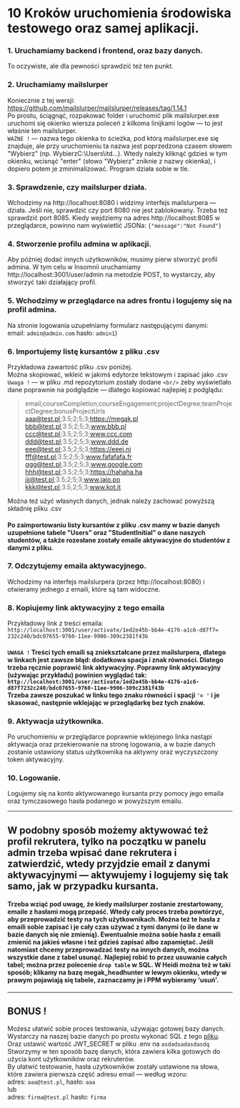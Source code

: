# 10 Kroków uruchomienia środowiska testowego oraz samej aplikacji.


### 1. Uruchamiamy backend i frontend, oraz bazy danych. 
To oczywiste, ale dla pewności sprawdzić też ten punkt.

### 2. Uruchamiamy mailslurper
Koniecznie z tej wersji: <br/> https://github.com/mailslurper/mailslurper/releases/tag/1.14.1
<br/>
   Po prostu, ściągnąć, rozpakować folder i uruchomić plik mailslurper.exe
   uruchomi się okienko wiersza poleceń z kilkoma linijkami logów — to jest właśnie ten mailslurper.<br/>
   `WAŻNE !` — nazwa tego okienka to ścieżka, pod którą mailslurper.exe się znajduje, ale przy uruchomieniu ta nazwa jest poprzedzona czasem słowem "Wybierz" (np. WybierzC:\Users\itd...). Wtedy należy kliknąć gdzieś w tym okienku, wcisnąć "enter" (słowo "Wybierz" zniknie z nazwy okienka), i dopiero potem je zminimalizować. Program działa sobie w tle.

### 3. Sprawdzenie, czy mailslurper działa. 
Wchodzimy na http://localhost:8080 i widzimy interfejs mailslurpera — działa. Jeśli nie, sprawdzić czy port 8080 nie jest zablokowany. Trzeba też sprawdzić port 8085. Kiedy wejdziemy na adres http://localhost:8085 w przeglądarce, powinno nam wyświetlić JSONa: `{"message":"Not Found"}`

### 4. Stworzenie profilu admina w aplikacji.
Aby później dodać innych użytkowników, musimy pierw stworzyć profil admina. W tym celu w Insomnii uruchamiamy http://localhost:3001/user/admin na metodzie POST, to wystarczy, aby stworzyć taki działający profil.

### 5. Wchodzimy w przeglądarce na adres frontu i logujemy się na profil admina.
Na stronie logowania uzupełniamy formularz następującymi danymi:<br/>
email: `admin@admin.com` hasło: `admin1`)

### 6. Importujemy listę kursantów z pliku .csv
Przykładowa zawartość pliku .csv poniżej.<br/>
Można skopiować, wkleić w jakimś edytorze tekstowym i zapisać jako .csv<br/>
`Uwaga !` — w pliku .md repozytorium zostały dodane `<br/>` żeby wyświetlało dane poprawnie na podglądzie — dlatego kopiować najlepiej z podglądu: <br/>
>email;courseCompletion;courseEngagement;projectDegree;teamProjectDegree;bonusProjectUrls<br/>
aaa@test.pl;3.5;2;5;3;https://megak.pl<br/>
bbb@test.pl;3.5;2;5;3;www.bbb.pl<br/>
ccc@test.pl;3.5;2;5;3;www.ccc.com<br/>
ddd@test.pl;3.5;2;5;3;www.ddd.de<br/>
eee@test.pl;3.5;2;5;3;https://eeej.ni<br/>
fff@test.pl;3.5;2;5;3;www.fafafafa.fr<br/>
ggg@test.pl;3.5;2;5;3;www.google.com<br/>
hhh@test.pl;3.5;2;5;3;https://hahaha.ha<br/>
jjj@test.pl;3.5;2;5;3;www.jajo.po<br/>
kkk@test.pl;3.5;2;5;3;www.kot.it<br/>

Można też użyć własnych danych, jednak należy zachować powyższą składnię pliku .csv 

#### Po zaimportowaniu listy kursantów z pliku .csv mamy w bazie danych uzupełnione tabele "Users" oraz "StudentInitial" o dane naszych studentów, a także rozesłane zostały emaile aktywacyjne do studentów z danymi z pliku.

### 7. Odczytujemy emaila aktywacyjnego.
Wchodzimy na interfejs mailslurpera (przez http://localhost:8080) i otwieramy jednego z emaili, które są tam widoczne.

### 8. Kopiujemy link aktywacyjny z tego emaila
Przykładowy link z treści emaila:<br/> `http://localhost:3001/user/activate/1ed2e45b-bb4e-4176-a1c6-d87f7= 232c240/bdc07655-9760-11ee-9906-309c2381f43b`
#### `UWAGA !` Treści tych emaili są zniekształcane przez mailslurpera, dlatego w linkach jest zawsze błąd: dodatkowa spacja i znak równości. Dlatego trzeba ręcznie poprawić link aktywacyjny. Poprawny link aktywacyjny (używając przykładu) powinien wyglądać tak: <br/> `http://localhost:3001/user/activate/1ed2e45b-bb4e-4176-a1c6-d87f7232c240/bdc07655-9760-11ee-9906-309c2381f43b`<br/> Trzeba zawsze poszukać w linku tego znaku równości i spacji `'= '` i je skasować, następnie wklejając w przeglądarkę bez tych znaków.

### 9. Aktywacja użytkownika.
Po uruchomieniu w przeglądarce poprawnie wklejonego linka nastąpi aktywacja oraz przekierowanie na stronę logowania, a w bazie danych zostanie ustawiony status użytkownika na aktywny oraz wyczyszczony token aktywacyjny.

### 10. Logowanie.
Logujemy się na konto aktywowanego kursanta przy pomocy jego emaila oraz tymczasowego hasła podanego w powyższym emailu.
<hr/>

## W podobny sposób możemy aktywować też profil rekrutera, tylko na początku w panelu admin trzeba wpisać dane rekrutera i zatwierdzić, wtedy przyjdzie email z danymi aktywacyjnymi — aktywujemy i logujemy się tak samo, jak w przypadku kursanta.

#### Trzeba wziąć pod uwagę, że kiedy mailslurper zostanie zrestartowany, emaile z hasłami mogą przepaść. Wtedy cały proces trzeba powtórzyć, aby przeprowadzić testy na tych użytkownikach. Można też te hasła z emaili sobie zapisać i je cały czas używać z tymi danymi (o ile dane w bazie danych się nie zmienią). Ewentualnie można sobie hasła z emaili zmienić na jakieś własne i też gdzieś zapisać albo zapamiętać. Jeśli natomiast chcemy przeprowadzać testy na innych danych, można wszystkie dane z tabel usunąć. Najlepiej robić to przez usuwanie całych tabel; można przez polecenie `drop table` w SQL. W Heidi można też w taki sposób; klikamy na bazę megak_headhunter w lewym okienku, wtedy w prawym pojawiają się tabele, zaznaczamy je i PPM wybieramy 'usuń'.
<hr/>

## BONUS ! 
Możesz ułatwić sobie proces testowania, używając gotowej bazy danych. <br/>
Wystarczy na naszej bazie danych po prostu wykonać SQL z tego [pliku](./repo_utils/example-database.sql). <br/>
Oraz ustawić wartość JWT_SECRET w pliku .env na `asdadsadasdasdq`<br/>
Stworzymy w ten sposób bazę danych, która zawiera kilka gotowych do użycia kont użytkowników oraz rekruterów. <br/>
By ułatwić testowanie, hasła użytkowników zostały ustawione na słowa, które zawiera pierwsza część adresu email — według wzoru: <br/> 
adres: `aaa@test.pl`, hasło: `aaa`
<br/>lub<br/>
adres: `firma@test.pl` hasło: `firma`